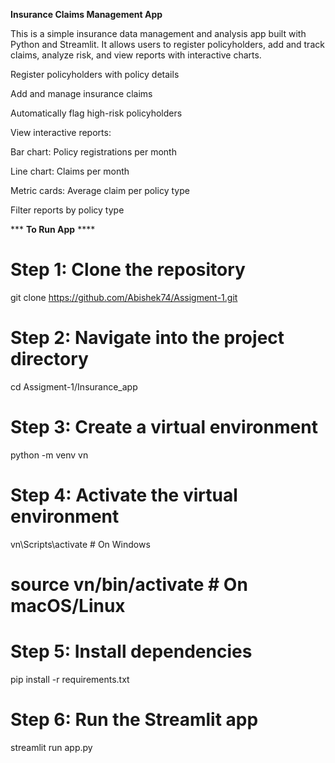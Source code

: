 **Insurance Claims Management App**


This is a simple insurance data management and analysis app built with Python and Streamlit.
It allows users to register policyholders, add and track claims, analyze risk, and view reports with interactive charts.

Register policyholders with policy details

Add and manage insurance claims

Automatically flag high-risk policyholders

View interactive reports:

Bar chart: Policy registrations per month

Line chart: Claims per month

Metric cards: Average claim per policy type

Filter reports by policy type

*** **To Run App** ****

# Step 1: Clone the repository
git clone https://github.com/Abishek74/Assigment-1.git

# Step 2: Navigate into the project directory
cd Assigment-1/Insurance_app

# Step 3: Create a virtual environment
python -m venv vn

# Step 4: Activate the virtual environment
vn\Scripts\activate   # On Windows
# source vn/bin/activate   # On macOS/Linux

# Step 5: Install dependencies
pip install -r requirements.txt

# Step 6: Run the Streamlit app
streamlit run app.py
